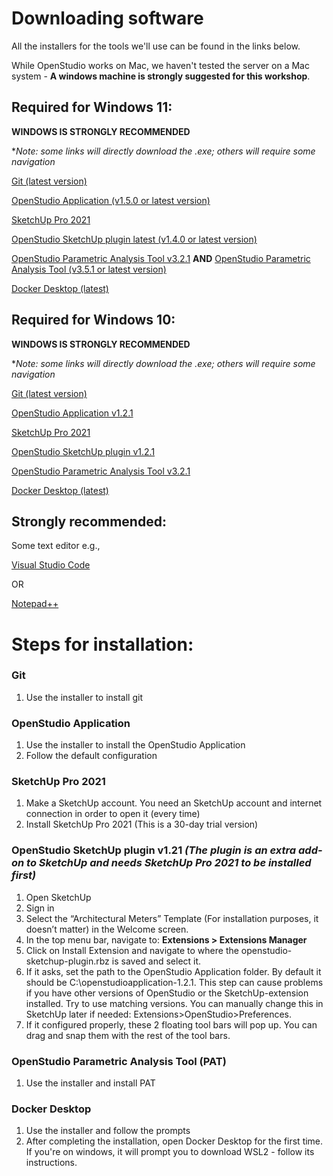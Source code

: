 
# Downloading software
All the installers for the tools we'll use can be found in the links below. 

While OpenStudio works on Mac, we haven't tested the server on a Mac system - **A windows machine is strongly suggested for this workshop**. 

## Required for Windows 11:
**WINDOWS IS STRONGLY RECOMMENDED**

**Note: some links will directly download the .exe; others will require some navigation*

[Git (latest version)](https://git-scm.com/download/win )

[OpenStudio Application (v1.5.0 or latest version)](https://github.com/openstudiocoalition/OpenStudioApplication/releases/tag/v1.5.0)

[SketchUp Pro 2021](https://help.sketchup.com/en/downloading-older-versions )

[OpenStudio SketchUp plugin latest (v1.4.0  or latest version)](https://github.com/openstudiocoalition/openstudio-sketchup-plugin/releases/tag/v1.4.0)

[OpenStudio Parametric Analysis Tool v3.2.1](https://github.com/NREL/OpenStudio-PAT/releases/download/v3.2.1/ParametricAnalysisTool-3.2.1-Windows.exe)
**AND**
[OpenStudio Parametric Analysis Tool (v3.5.1 or latest version)](https://github.com/NREL/OpenStudio-PAT/releases/tag/v3.5.1)

[Docker Desktop (latest)](https://www.docker.com/products/docker-desktop/)

## Required for Windows 10:
**WINDOWS IS STRONGLY RECOMMENDED**


**Note: some links will directly download the .exe; others will require some navigation*

[Git (latest version)](https://git-scm.com/download/win )
  
[OpenStudio Application v1.2.1](https://github.com/openstudiocoalition/OpenStudioApplication/releases/download/v1.2.1/OpenStudioApplication-1.2.1+29888f9a87-Windows.exe)

[SketchUp Pro 2021](https://help.sketchup.com/en/downloading-older-versions )

[OpenStudio SketchUp plugin v1.2.1](https://github.com/openstudiocoalition/openstudio-sketchup-plugin/releases/download/v1.2.1/openstudio-sketchup-plugin.rbz)

[OpenStudio Parametric Analysis Tool v3.2.1](https://github.com/NREL/OpenStudio-PAT/releases/download/v3.2.1/ParametricAnalysisTool-3.2.1-Windows.exe)

[Docker Desktop (latest)](https://www.docker.com/products/docker-desktop/)

## Strongly recommended: 
Some text editor e.g.,

[Visual Studio Code](https://code.visualstudio.com/docs/?dv=win)

OR

[Notepad++](https://notepad-plus-plus.org/downloads/)


# Steps for installation:
### Git
1.	Use the installer to install git

### OpenStudio Application
1.	Use the installer to install the OpenStudio Application
2.	Follow the default configuration

### SketchUp Pro 2021
1.	Make a SketchUp account. You need an SketchUp account and internet connection in order to open it (every time) 
2.	Install SketchUp Pro 2021 (This is a 30-day trial version)

### OpenStudio SketchUp plugin v1.21 *(The plugin is an extra add-on to SketchUp and needs SketchUp Pro 2021 to be installed first)*
1.	Open SketchUp
2.	Sign in
3.	Select the “Architectural Meters” Template (For installation purposes, it doesn’t matter) in the Welcome screen.
4.	In the top menu bar, navigate to: **Extensions > Extensions Manager**
5.	Click on Install Extension and navigate to where the openstudio-sketchup-plugin.rbz is saved and select it.
6.	If it asks, set the path to the OpenStudio Application folder. By default it should be C:\openstudioapplication-1.2.1. This step can cause problems if you have other versions of OpenStudio or the SketchUp-extension installed. Try to use matching versions. You can manually change this in SketchUp later if needed: Extensions>OpenStudio>Preferences.
7.	If it configured properly, these 2 floating tool bars will pop up. You can drag and snap them with the rest of the tool bars.
 
### OpenStudio Parametric Analysis Tool (PAT)
1.	Use the installer and install PAT

### Docker Desktop
1. Use the installer and follow the prompts
2. After completing the installation, open Docker Desktop for the first time. If you're on windows, it will prompt you to download WSL2 - follow its instructions.
